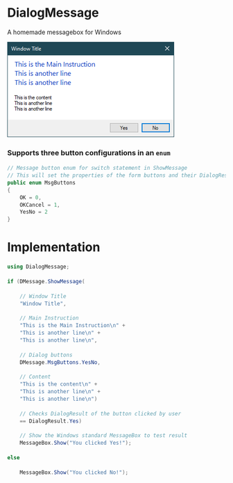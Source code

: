 # DialogMessage
A homemade messagebox for Windows

![Message](Message.png?raw=true "Message")

### Supports three button configurations in an `enum`
```csharp
// Message button enum for switch statement in ShowMessage
// This will set the properties of the form buttons and their DialogResult
public enum MsgButtons
{
    OK = 0,
    OKCancel = 1,
    YesNo = 2
}
```
# Implementation

```csharp
using DialogMessage;

if (DMessage.ShowMessage(

    // Window Title
    "Window Title",

    // Main Instruction
    "This is the Main Instruction\n" +
    "This is another line\n" +
    "This is another line\n",

    // Dialog buttons
    DMessage.MsgButtons.YesNo,

    // Content
    "This is the content\n" +
    "This is another line\n" +
    "This is another line\n")

    // Checks DialogResult of the button clicked by user
    == DialogResult.Yes)

    // Show the Windows standard MessageBox to test result
    MessageBox.Show("You clicked Yes!");

else

    MessageBox.Show("You clicked No!");
```
